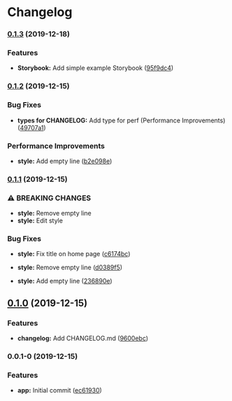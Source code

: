 # Changelog
### [0.1.3](https://github.com/peteichuk/changelog/compare/v0.1.2...v0.1.3) (2019-12-18)


### Features

* **Storybook:** Add simple example Storybook ([95f9dc4](https://github.com/peteichuk/changelog/commit/95f9dc4e1d944943657da7c96125b9705fd77349))

### [0.1.2](https://github.com/peteichuk/changelog/compare/v0.1.1...v0.1.2) (2019-12-15)


### Bug Fixes

* **types for CHANGELOG:** Add type for perf (Performance Improvements) ([49707a1](https://github.com/peteichuk/changelog/commit/49707a11b5366505f1a8359e4f04e63d9e29e9bc))


### Performance Improvements

* **style:** Add empty line ([b2e098e](https://github.com/peteichuk/changelog/commit/b2e098ec438a1a42dd3aaec80db2257bcb4dd35b))

### [0.1.1](https://github.com/peteichuk/changelog/compare/v0.1.0...v0.1.1) (2019-12-15)


### ⚠ BREAKING CHANGES

* **style:** Remove empty line
* **style:** Edit style

### Bug Fixes

* **style:** Fix title on home page ([c6174bc](https://github.com/peteichuk/changelog/commit/c6174bc0458b52ea597d60dd666bba7c26102545))
* **style:** Remove empty line ([d0389f5](https://github.com/peteichuk/changelog/commit/d0389f5e324ecf16874006ac1dab70c201fe69a2))


* **style:** Add empty line ([236890e](https://github.com/peteichuk/changelog/commit/236890e30bf7f7e6448190ff0f0664b1772070ca))

## [0.1.0](https://github.com/peteichuk/changelog/compare/v0.0.1-0...v0.1.0) (2019-12-15)


### Features

* **changelog:** Add CHANGELOG.md ([9600ebc](https://github.com/peteichuk/changelog/commit/9600ebcfd2fc3f301fc267746adf1b05bc49d8d3))

### 0.0.1-0 (2019-12-15)


### Features

* **app:** Initial commit ([ec61930](https://github.com/peteichuk/changelog/commit/ec61930f1f015d82ee499030700e58670f08f48e))
